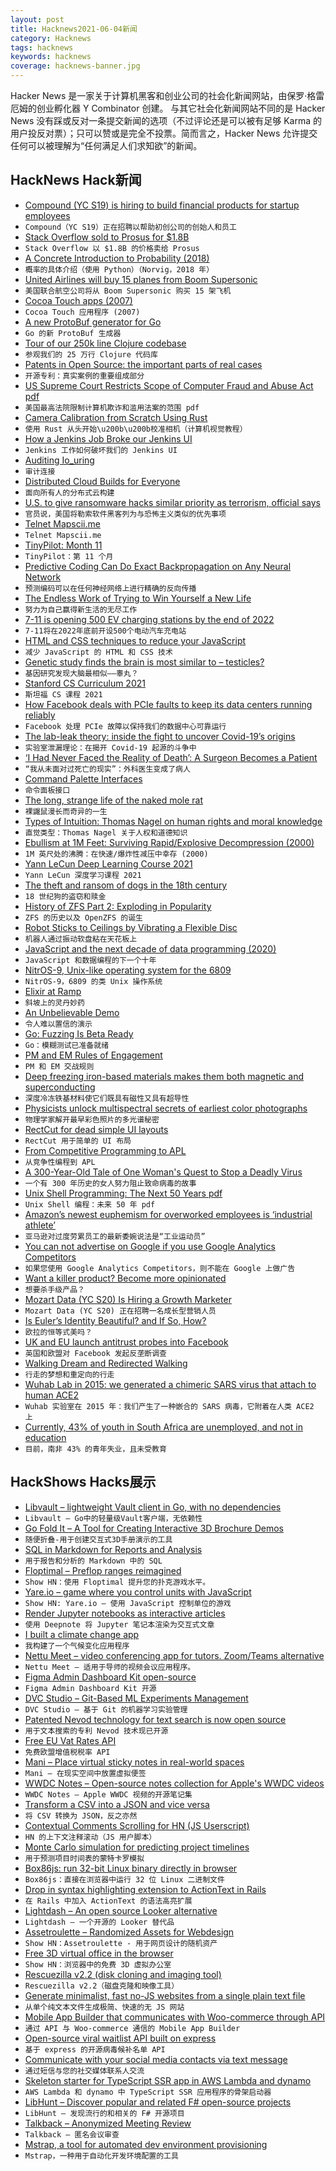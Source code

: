 ```yaml
---
layout: post
title: Hacknews2021-06-04新闻
category: Hacknews
tags: hacknews
keywords: hacknews
coverage: hacknews-banner.jpg
---
```


Hacker News 是一家关于计算机黑客和创业公司的社会化新闻网站，由保罗·格雷厄姆的创业孵化器 Y Combinator 创建。
与其它社会化新闻网站不同的是 Hacker News 没有踩或反对一条提交新闻的选项（不过评论还是可以被有足够 Karma 的用户投反对票）；只可以赞或是完全不投票。简而言之，Hacker News 允许提交任何可以被理解为“任何满足人们求知欲”的新闻。

## HackNews Hack新闻


- [Compound (YC S19) is hiring to build financial products for startup employees](https://jobs.lever.co/compound)
- `Compound（YC S19）正在招聘以帮助初创公司的创始人和员工`
- [Stack Overflow sold to Prosus for $1.8B](https://www.wsj.com/articles/software-developer-community-stack-overflow-sold-to-tech-giant-prosus-for-1-8-billion-11622648400)
- `Stack Overflow 以 $1.8B 的价格卖给 Prosus`
- [A Concrete Introduction to Probability (2018)](https://github.com/norvig/pytudes/blob/master/ipynb/Probability.ipynb)
- `概率的具体介绍（使用 Python）（Norvig，2018 年）`
- [United Airlines will buy 15 planes from Boom Supersonic](https://www.cnbc.com/2021/06/03/united-will-buy-15-ultrafast-airplanes-from-start-up-boom-supersonic.html)
- `美国联合航空公司将从 Boom Supersonic 购买 15 架飞机`
- [Cocoa Touch apps (2007)](https://twitter.com/techemails/status/1400270458608664577)
- `Cocoa Touch 应用程序 (2007)`
- [A new ProtoBuf generator for Go](https://vitess.io/blog/2021-06-03-a-new-protobuf-generator-for-go/)
- `Go 的新 ProtoBuf 生成器`
- [Tour of our 250k line Clojure codebase](https://tech.redplanetlabs.com/2021/06/03/tour-of-our-250k-line-clojure-codebase/)
- `参观我们的 25 万行 Clojure 代码库`
- [Patents in Open Source: the important parts of real cases](https://google.github.io/opencasebook/patents/)
- `开源专利：真实案例的重要组成部分`
- [US Supreme Court Restricts Scope of Computer Fraud and Abuse Act pdf](https://www.supremecourt.gov/opinions/20pdf/19-783_k53l.pdf)
- `美国最高法院限制计算机欺诈和滥用法案的范围 pdf`
- [Camera Calibration from Scratch Using Rust](https://www.tangramvision.com/blog/calibration-from-scratch-using-rust-part-1-of-3)
- `使用 Rust 从头开始\u200b\u200b校准相机（计算机视觉教程）`
- [How a Jenkins Job Broke our Jenkins UI](https://slack.engineering/how-a-jenkins-job-broke-our-jenkins-ui/)
- `Jenkins 工作如何破坏我们的 Jenkins UI`
- [Auditing Io_uring](https://lwn.net/SubscriberLink/858023/1caabaef50d4946b/)
- `审计连接`
- [Distributed Cloud Builds for Everyone](https://blog.nelhage.com/post/distributed-builds-for-everyone/)
- `面向所有人的分布式云构建`
- [U.S. to give ransomware hacks similar priority as terrorism, official says](https://www.reuters.com/article/cyber-usa-ransomware-idUSL2N2NC1SD)
- `官员说，美国将勒索软件黑客列为与恐怖主义类似的优先事项`
- [Telnet Mapscii.me](http://mapscii.me)
- `Telnet Mapscii.me`
- [TinyPilot: Month 11](https://mtlynch.io/retrospectives/2021/06/)
- `TinyPilot：第 11 个月`
- [Predictive Coding Can Do Exact Backpropagation on Any Neural Network](https://arxiv.org/abs/2103.04689)
- `预测编码可以在任何神经网络上进行精确的反向传播`
- [The Endless Work of Trying to Win Yourself a New Life](https://newrepublic.com/article/162328/endless-work-trying-win-new-life)
- `努力为自己赢得新生活的无尽工作`
- [7-11 is opening 500 EV charging stations by the end of 2022](https://www.cnet.com/roadshow/news/7-11-charging-station-ev-500-2022/)
- `7-11将在2022年底前开设500个电动汽车充电站`
- [HTML and CSS techniques to reduce your JavaScript](https://calendar.perfplanet.com/2020/html-and-css-techniques-to-reduce-your-javascript/)
- `减少 JavaScript 的 HTML 和 CSS 技术`
- [Genetic study finds the brain is most similar to – testicles?](https://www.studyfinds.org/brain-most-similar-to-testicles/)
- `基因研究发现大脑最相似——睾丸？`
- [Stanford CS Curriculum 2021](https://docs.google.com/spreadsheets/d/1zfw8nPvJeewxcFUBpKUKmAVE8PjnJI7H0CKimdQXxr0/htmlview)
- `斯坦福 CS 课程 2021`
- [How Facebook deals with PCIe faults to keep its data centers running reliably](https://engineering.fb.com/2021/06/02/data-center-engineering/how-facebook-deals-with-pcie-faults-to-keep-our-data-centers-running-reliably/)
- `Facebook 处理 PCIe 故障以保持我们的数据中心可靠运行`
- [The lab-leak theory: inside the fight to uncover Covid-19’s origins](https://www.vanityfair.com/news/2021/06/the-lab-leak-theory-inside-the-fight-to-uncover-covid-19s-origins)
- `实验室泄漏理论：在揭开 Covid-19 起源的斗争中`
- [‘I Had Never Faced the Reality of Death’: A Surgeon Becomes a Patient](https://www.nytimes.com/2021/06/03/health/covid-19-diagnosis-surgeon.html)
- `“我从未面对过死亡的现实”：外科医生变成了病人`
- [Command Palette Interfaces](https://philipcdavis.com/writing/command-palette-interfaces)
- `命令面板接口`
- [The long, strange life of the naked mole rat](https://www.wired.com/story/long-strange-life-worlds-oldest-naked-mole-rat/)
- `裸鼹鼠漫长而奇异的一生`
- [Types of Intuition: Thomas Nagel on human rights and moral knowledge](https://www.lrb.co.uk/the-paper/v43/n11/thomas-nagel/types-of-intuition)
- `直觉类型：Thomas Nagel 关于人权和道德知识`
- [Ebullism at 1M Feet: Surviving Rapid/Explosive Decompression (2000)](http://www.geoffreylandis.com/ebullism.html)
- `1M 英尺处的沸腾：在快速/爆炸性减压中幸存 (2000)`
- [Yann LeCun Deep Learning Course 2021](https://atcold.github.io/NYU-DLSP21/)
- `Yann LeCun 深度学习课程 2021`
- [The theft and ransom of dogs in the 18th century](https://www.historytoday.com/miscellanies/whos-afraid-dog-banditti)
- `18 世纪狗的盗窃和赎金`
- [History of ZFS Part 2: Exploding in Popularity](https://klarasystems.com/articles/history-of-zfs-part-2-exploding-in-popularity/)
- `ZFS 的历史以及 OpenZFS 的诞生`
- [Robot Sticks to Ceilings by Vibrating a Flexible Disc](https://spectrum.ieee.org/automaton/robotics/robotics-hardware/robot-sticks-to-ceilings)
- `机器人通过振动软盘粘在天花板上`
- [JavaScript and the next decade of data programming (2020)](http://benschmidt.org/post/2020-01-15/2020-01-15-webgpu/)
- `JavaScript 和数据编程的下一个十年`
- [NitrOS-9, Unix-like operating system for the 6809](https://nitros9.sourceforge.io/wiki/index.php/Main_Page)
- `NitrOS-9，6809 的类 Unix 操作系统`
- [Elixir at Ramp](https://engineering.ramp.com/elixir-at-ramp/)
- `斜坡上的灵丹妙药`
- [An Unbelievable Demo](https://brendangregg.com/blog/2021-06-04/an-unbelievable-demo.html)
- `令人难以置信的演示`
- [Go: Fuzzing Is Beta Ready](https://blog.golang.org/fuzz-beta)
- `Go：模糊测试已准备就绪`
- [PM and EM Rules of Engagement](https://segment.com/blog/product-manager-engineering-manager-rules-of-engagement/)
- `PM 和 EM 交战规则`
- [Deep freezing iron-based materials makes them both magnetic and superconducting](https://phys.org/news/2021-06-deep-iron-based-materials-magnetic-superconducting.html)
- `深度冷冻铁基材料使它们既具有磁性又具有超导性`
- [Physicists unlock multispectral secrets of earliest color photographs](https://arstechnica.com/science/2021/06/physicists-unlock-multispectral-secrets-of-earliest-color-photographs/)
- `物理学家解开最早彩色照片的多光谱秘密`
- [RectCut for dead simple UI layouts](https://halt.software/dead-simple-layouts/)
- `RectCut 用于简单的 UI 布局`
- [From Competitive Programming to APL](https://corecursive.com/065-competitive-coding-with-conor-hoekstra/)
- `从竞争性编程到 APL`
- [A 300-Year-Old Tale of One Woman's Quest to Stop a Deadly Virus](https://www.npr.org/sections/health-shots/2021/03/08/972978143/a-300-year-old-tale-of-one-womans-quest-to-stop-a-deadly-virus)
- `一个有 300 年历史的女人努力阻止致命病毒的故事`
- [Unix Shell Programming: The Next 50 Years pdf](https://sigops.org/s/conferences/hotos/2021/papers/hotos21-s06-greenberg.pdf)
- `Unix Shell 编程：未来 50 年 pdf`
- [Amazon’s newest euphemism for overworked employees is ‘industrial athlete’](https://www.theverge.com/2021/6/2/22465357/amazon-industrial-athlete-warehouse-worker-wellness-pamphlet)
- `亚马逊对过度劳累员工的最新委婉说法是“工业运动员”`
- [You can not advertise on Google if you use Google Analytics Competitors](https://twitter.com/Adam_Hosker/status/1400748390355456002)
- `如果您使用 Google Analytics Competitors，则不能在 Google 上做广告`
- [Want a killer product? Become more opinionated](https://adilaijaz.medium.com/want-a-killer-product-become-more-opinionated-dce7b12bba3e)
- `想要杀手级产品？`
- [Mozart Data (YC S20) Is Hiring a Growth Marketer](item?id=27392728)
- `Mozart Data (YC S20) 正在招聘一名成长型营销人员`
- [Is Euler’s Identity Beautiful? and If So, How?](https://www.mathvalues.org/masterblog/is-eulers-identity-beautiful-and-if-so-how)
- `欧拉的恒等式美吗？`
- [UK and EU launch antitrust probes into Facebook](https://www.ft.com/content/1836b3a0-cf7b-4dd1-9821-85f209e15667)
- `英国和欧盟对 Facebook 发起反垄断调查`
- [Walking Dream and Redirected Walking](https://pay.reddit.com/r/OculusQuest/comments/hlyp0o/walking_dream_an_rpg_for_the_oculus_quest_with/)
- `行走的梦想和重定向的行走`
- [Wuhab Lab in 2015: we generated a chimeric SARS virus that attach to human ACE2](https://pubmed.ncbi.nlm.nih.gov/26552008/)
- `Wuhab 实验室在 2015 年：我们产生了一种嵌合的 SARS 病毒，它附着在人类 ACE2 上`
- [Currently, 43% of youth in South Africa are unemployed, and not in education](https://www.iafrikan.com/2021/06/04/iafrikan-daily-brief-166-time-bomb/)
- `目前，南非 43% 的青年失业，且未受教育`


## HackShows Hacks展示

- [ Libvault – lightweight Vault client in Go, with no dependencies](https://github.com/canidam/libvault)
- `Libvault – Go中的轻量级Vault客户端，无依赖性`
- [ Go Fold It – A Tool for Creating Interactive 3D Brochure Demos](http://gofoldit.com/demo)
- `随便折叠-用于创建交互式3D手册演示的工具`
- [ SQL in Markdown for Reports and Analysis](https://www.evidence.dev)
- `用于报告和分析的 Markdown 中的 SQL`
- [ Floptimal – Preflop ranges reimagined](https://floptimal.com)
- `Show HN：使用 Floptimal 提升您的扑克游戏水平。`
- [ Yare.io – game where you control units with JavaScript](https://yare.io)
- `Show HN: Yare.io – 使用 JavaScript 控制单位的游戏`
- [ Render Jupyter notebooks as interactive articles](https://deepnote.com/viewer)
- `使用 Deepnote 将 Jupyter 笔记本渲染为交互式文章`
- [ I built a climate change app](https://changeit.app/)
- `我构建了一个气候变化应用程序`
- [ Nettu Meet – video conferencing app for tutors. Zoom/Teams alternative](https://github.com/fmeringdal/nettu-meet)
- `Nettu Meet – 适用于导师的视频会议应用程序。 `
- [ Figma Admin Dashboard Kit open-source](https://www.figma.com/community/file/981909581633093086)
- `Figma Admin Dashboard Kit 开源`
- [ DVC Studio – Git-Based ML Experiments Management](https://studio.iterative.ai/)
- `DVC Studio – 基于 Git 的机器学习实验管理`
- [ Patented Nevod technology for text search is now open source](https://github.com/nezaboodka/nevod)
- `用于文本搜索的专利 Nevod 技术现已开源`
- [ Free EU Vat Rates API](https://exchangerate.host/#/)
- `免费欧盟增值税税率 API`
- [ Mani – Place virtual sticky notes in real-world spaces](https://www.mani.ai/)
- `Mani – 在现实空间中放置虚拟便签`
- [ WWDC Notes – Open-source notes collection for Apple's WWDC videos](https://wwdcnotes.com)
- `WWDC Notes – Apple WWDC 视频的开源笔记集`
- [ Transform a CSV into a JSON and vice versa](https://jsonmatic.com/)
- `将 CSV 转换为 JSON，反之亦然`
- [ Contextual Comments Scrolling for HN (JS Userscript)](https://greasyfork.org/en/scripts/427429-hacker-news-contextual-comments-sticky-tree)
- `HN 的上下文注释滚动（JS 用户脚本）`
- [ Monte Carlo simulation for predicting project timelines](https://quotes.vistimo.com)
- `用于预测项目时间表的蒙特卡罗模拟`
- [ Box86js: run 32-bit Linux binary directly in browser](https://raoofha.github.io/box86js/)
- `Box86js：直接在浏览器中运行 32 位 Linux 二进制文件`
- [ Drop in syntax highlighting extension to ActionText in Rails](https://github.com/ayushn21/actiontext-syntax-highlighter)
- `在 Rails 中加入 ActionText 的语法高亮扩展`
- [ Lightdash – An open source Looker alternative](https://github.com/lightdash/lightdash)
- `Lightdash – 一个开源的 Looker 替代品`
- [ Assetroulette – Randomized Assets for Webdesign](https://assetroulette.com/)
- `Show HN：Assetroulette - 用于网页设计的随机资产`
- [ Free 3D virtual office in the browser](https://www.spot.xyz)
- `Show HN：浏览器中的免费 3D 虚拟办公室`
- [ Rescuezilla v2.2 (disk cloning and imaging tool)](https://github.com/rescuezilla/rescuezilla/releases/latest)
- `Rescuezilla v2.2（磁盘克隆和映像工具）`
- [ Generate minimalist, fast no-JS websites from a single plain text file](https://leoncvlt.github.io/imml)
- `从单个纯文本文件生成极简、快速的无 JS 网站`
- [ Mobile App Builder that communicates with Woo-commerce through API](https://stacksmarket.co/mobile-app/)
- `通过 API 与 Woo-commerce 通信的 Mobile App Builder`
- [ Open-source viral waitlist API built on express](https://github.com/AdrianArtiles/viral-waitlist-api)
- `基于 express 的开源病毒候补名单 API`
- [ Communicate with your social media contacts via text message](https://fiotron.com)
- `通过短信与您的社交媒体联系人交流`
- [ Skeleton starter for TypeScript SSR app in AWS Lambda and dynamo](https://github.com/astashov/aws-cdk-lambda-typescript-starter)
- `AWS Lambda 和 dynamo 中 TypeScript SSR 应用程序的骨架启动器`
- [ LibHunt – Discover popular and related F# open-source projects](https://www.libhunt.com/l/fsharp)
- `LibHunt – 发现流行的和相关的 F# 开源项目`
- [ Talkback – Anonymized Meeting Review](https://trytalkback.com)
- `Talkback – 匿名会议审查`
- [ Mstrap, a tool for automated dev environment provisioning](https://mstrap.dev)
- `Mstrap，一种用于自动化开发环境配置的工具`


